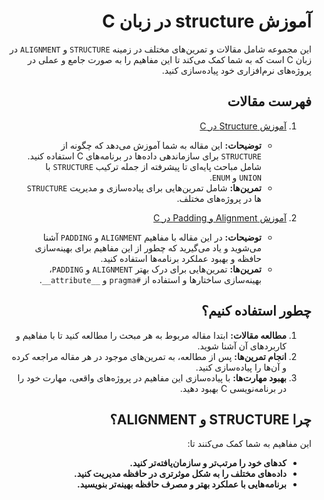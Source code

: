 <div dir="rtl">

# آموزش structure در زبان C

این مجموعه شامل مقالات و تمرین‌های مختلف در زمینه `STRUCTURE` و `ALIGNMENT` در زبان C است که به شما کمک می‌کند تا این مفاهیم را به صورت جامع و عملی در پروژه‌های نرم‌افزاری خود پیاده‌سازی کنید.

## فهرست مقالات

1. [آموزش Structure در C](./Structures.md)
   - **توضیحات:** این مقاله به شما آموزش می‌دهد که چگونه از `STRUCTURE` برای سازماندهی داده‌ها در برنامه‌های C استفاده کنید. شامل مباحث پایه‌ای تا پیشرفته از جمله ترکیب `STRUCTURE` با `UNION` و `ENUM`.
   - **تمرین‌ها:** شامل تمرین‌هایی برای پیاده‌سازی و مدیریت `STRUCTURE` ها در پروژه‌های مختلف.

2. [آموزش Alignment و Padding در C](./PaddingAndAlignment.md)
   - **توضیحات:** در این مقاله با مفاهیم `ALIGNMENT` و `PADDING` آشنا می‌شوید و یاد می‌گیرید که چطور از این مفاهیم برای بهینه‌سازی حافظه و بهبود عملکرد برنامه‌ها استفاده کنید.
   - **تمرین‌ها:** تمرین‌هایی برای درک بهتر `ALIGNMENT` و `PADDING`، بهینه‌سازی ساختارها و استفاده از `#pragma` و `__attribute__`.

## چطور استفاده کنیم؟

1. **مطالعه مقالات:** ابتدا مقاله مربوط به هر مبحث را مطالعه کنید تا با مفاهیم و کاربردهای آن آشنا شوید.
2. **انجام تمرین‌ها:** پس از مطالعه، به تمرین‌های موجود در هر مقاله مراجعه کرده و آن‌ها را پیاده‌سازی کنید.
3. **بهبود مهارت‌ها:** با پیاده‌سازی این مفاهیم در پروژه‌های واقعی، مهارت خود را در برنامه‌نویسی C بهبود دهید.

## چرا STRUCTURE و ALIGNMENT؟

این مفاهیم به شما کمک می‌کنند تا:
- **کدهای خود را مرتب‌تر و سازمان‌یافته‌تر کنید.**
- **داده‌های مختلف را به شکل موثرتری در حافظه مدیریت کنید.**
- **برنامه‌هایی با عملکرد بهتر و مصرف حافظه بهینه‌تر بنویسید.**

</div>
